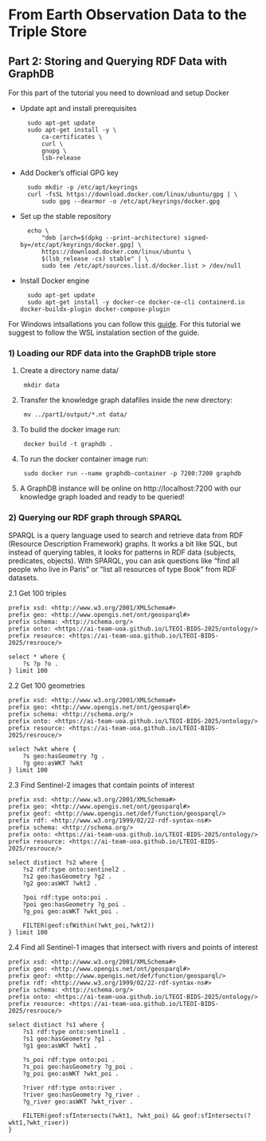 # From Earth Observation Data to the Triple Store

## Part 2: Storing and Querying RDF Data with GraphDB

For this part of the tutorial you need to download and setup Docker

- Update apt and install prerequisites

        sudo apt-get update
        sudo apt-get install -y \
            ca-certificates \
            curl \
            gnupg \
            lsb-release

- Add Docker’s official GPG key

        sudo mkdir -p /etc/apt/keyrings
        curl -fsSL https://download.docker.com/linux/ubuntu/gpg | \
            sudo gpg --dearmor -o /etc/apt/keyrings/docker.gpg

- Set up the stable repository

        echo \
            "deb [arch=$(dpkg --print-architecture) signed-by=/etc/apt/keyrings/docker.gpg] \
            https://download.docker.com/linux/ubuntu \
            $(lsb_release -cs) stable" | \
            sudo tee /etc/apt/sources.list.d/docker.list > /dev/null

- Install Docker engine

        sudo apt-get update
        sudo apt-get install -y docker-ce docker-ce-cli containerd.io docker-buildx-plugin docker-compose-plugin

For Windows intsallations you can follow this [guide](https://docs.docker.com/desktop/setup/install/windows-install/). For this tutorial we suggest to follow the WSL instalation section of the guide.

### 1) Loading our RDF data into the GraphDB triple store

1. Create a directory name data/

        mkdir data
    
2. Transfer the knowledge graph datafiles inside the new directory:

        mv ../part1/output/*.nt data/

3. To build the docker image run:

        docker build -t graphdb .

4. To run the docker container image run:

        sudo docker run --name graphdb-container -p 7200:7200 graphdb

5. A GraphDB instance will be online on http://localhost:7200 with our knowledge graph loaded and ready to be queried!


### 2) Querying our RDF graph through SPARQL

SPARQL is a query language used to search and retrieve data from RDF (Resource Description Framework) graphs. It works a bit like SQL, but instead of querying tables, it looks for patterns in RDF data (subjects, predicates, objects). With SPARQL, you can ask questions like “find all people who live in Paris” or “list all resources of type Book” from RDF datasets.

2.1 Get 100 triples

```sparql
prefix xsd: <http://www.w3.org/2001/XMLSchema#>
prefix geo: <http://www.opengis.net/ont/geosparql#>
prefix schema: <http://schema.org/>
prefix onto: <https://ai-team-uoa.github.io/LTEOI-BIDS-2025/ontology/>
prefix resource: <https://ai-team-uoa.github.io/LTEOI-BIDS-2025/resrouce/>

select * where {
    ?s ?p ?o .
} limit 100
```

2.2 Get 100 geometries

```sparql
prefix xsd: <http://www.w3.org/2001/XMLSchema#>
prefix geo: <http://www.opengis.net/ont/geosparql#>
prefix schema: <http://schema.org/>
prefix onto: <https://ai-team-uoa.github.io/LTEOI-BIDS-2025/ontology/>
prefix resource: <https://ai-team-uoa.github.io/LTEOI-BIDS-2025/resrouce/>

select ?wkt where {
    ?s geo:hasGeometry ?g .
    ?g geo:asWKT ?wkt
} limit 100
```

2.3 Find Sentinel-2 images that contain points of interest

```sparql
prefix xsd: <http://www.w3.org/2001/XMLSchema#>
prefix geo: <http://www.opengis.net/ont/geosparql#>
prefix geof: <http://www.opengis.net/def/function/geosparql/>
prefix rdf: <http://www.w3.org/1999/02/22-rdf-syntax-ns#>
prefix schema: <http://schema.org/>
prefix onto: <https://ai-team-uoa.github.io/LTEOI-BIDS-2025/ontology/>
prefix resource: <https://ai-team-uoa.github.io/LTEOI-BIDS-2025/resrouce/>

select distinct ?s2 where {
    ?s2 rdf:type onto:sentinel2 .
    ?s2 geo:hasGeometry ?g2 .
    ?g2 geo:asWKT ?wkt2 .
    
    ?poi rdf:type onto:poi .
    ?poi geo:hasGeometry ?g_poi .
    ?g_poi geo:asWKT ?wkt_poi .
    
    FILTER(geof:sfWithin(?wkt_poi,?wkt2))
} limit 100
```

2.4 Find all Sentinel-1 images that intersect with rivers and points of interest

```sparql
prefix xsd: <http://www.w3.org/2001/XMLSchema#>
prefix geo: <http://www.opengis.net/ont/geosparql#>
prefix geof: <http://www.opengis.net/def/function/geosparql/>
prefix rdf: <http://www.w3.org/1999/02/22-rdf-syntax-ns#>
prefix schema: <http://schema.org/>
prefix onto: <https://ai-team-uoa.github.io/LTEOI-BIDS-2025/ontology/>
prefix resource: <https://ai-team-uoa.github.io/LTEOI-BIDS-2025/resrouce/>

select distinct ?s1 where {
    ?s1 rdf:type onto:sentinel1 .
    ?s1 geo:hasGeometry ?g1 .
    ?g1 geo:asWKT ?wkt1 .
    
    ?s_poi rdf:type onto:poi .
    ?s_poi geo:hasGeometry ?g_poi .
    ?g_poi geo:asWKT ?wkt_poi .
    
    ?river rdf:type onto:river .
    ?river geo:hasGeometry ?g_river .
    ?g_river geo:asWKT ?wkt_river .
    
    FILTER(geof:sfIntersects(?wkt1, ?wkt_poi) && geof:sfIntersects(?wkt1,?wkt_river))
}
```